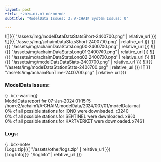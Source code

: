 ```yaml
---
layout: post
title: "2024-01-07 00:00:00"
subtitle: "ModelData Issues: 3; A-CHAIM System Issues: 0"

---
```


![]({{ "/assets/img/modelDataDataStatsShort-2400700.png" | relative_url }})
![]({{ "/assets/img/achaimDataStatsShort-2400700.png" | relative_url }})
![]({{ "/assets/img/achaimDataStatsLong00-2400700.png" | relative_url }})
![]({{ "/assets/img/achaimDataStatsLong01-2400700.png" | relative_url }})
![]({{ "/assets/img/achaimDataStatsLong02-2400700.png" | relative_url }})
![]({{ "/assets/img/modelDataDataStats-2400700.png" | relative_url }})
![]({{ "/assets/img/modelDataStationStats-2400700.png" | relative_url }})
![]({{ "/assets/img/achaimRunTime-2400700.png" | relative_url }})


### ModelData Issues:  
  
{: .box-warning}  
 ModelData report for 07-Jan-2024 01:15:15   
 /home2/achaim1/A-CHAIM/modelData/2024/007/01/modelData.mat   
 0% of all possible stations for IONO were downloaded. x3240   
 0% of all possible stations for SENTINEL were downloaded. x960   
 0% of all possible stations for KARTVERKET were downloaded. x7461   
  


### Logs:  
  
{: .box-note}  
[Logs.zip]({{ "/assets/other/logs.zip" | relative_url }})  
[Log Info]({{ "/logInfo" | relative_url }})  
